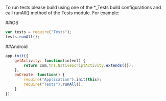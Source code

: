 ﻿To run tests please build using one of the *_Tests build configurations and call runAll() method of the Tests module. For example:

##iOS
```js
var tests = require("Tests");
tests.runAll();
```

##Android
```js
app.init({
	getActivity: function(intent) {
		return com.tns.NativeScriptActivity.extends({});
	},
	onCreate: function() {
		require("Application").init(this);
		require("Tests").runAll();
	} 
});
```